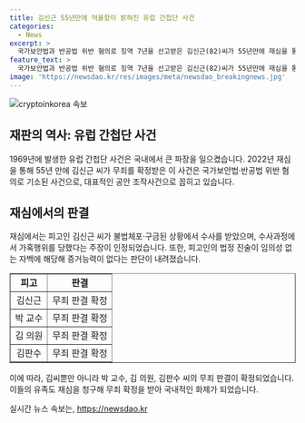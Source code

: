 ```yaml
---
title: 김신근 55년만에 억울함이 밝혀진 유럽 간첩단 사건
categories:
  - News
excerpt: >
  국가보안법과 반공법 위반 혐의로 징역 7년을 선고받은 김신근(82)씨가 55년만에 재심을 통해 무죄를 확정받았다. 대법원은 가혹행위에 자백하도록 강요받은 것으로 봐 무죄를 선고했다. 유족들도 무죄를 확정받은 사건에 대해 재심을 청구하여 성공했으며, 과거 동료들 역시 무죄를 확정받았다.
feature_text: >
  국가보안법과 반공법 위반 혐의로 징역 7년을 선고받은 김신근(82)씨가 55년만에 재심을 통해 무죄를 확정받았다. 대법원은 가혹행위에 자백하도록 강요받은 것으로 봐 무죄를 선고했다. 유족들도 무죄를 확정받은 사건에 대해 재심을 청구하여 성공했으며, 과거 동료들 역시 무죄를 확정받았다.
image: 'https://newsdao.kr/res/images/meta/newsdao_breakingnews.jpg'
---
```


<p><img src="https://newsdao.kr/res/images/meta/newsdao_breakingnews.jpg" alt="cryptoinkorea 속보" /></p>

<h2 data-ke-size="size26">재판의 역사: 유럽 간첩단 사건</h2>

<p data-ke-size="size16">1969년에 발생한 유럽 간첩단 사건은 국내에서 큰 파장을 일으켰습니다. 2022년 재심을 통해 55년 만에 김신근 씨가 무죄를 확정받은 이 사건은 국가보안법·반공법 위반 혐의로 기소된 사건으로, 대표적인 공안 조작사건으로 꼽히고 있습니다.</p>

<h2 data-ke-size="size26">재심에서의 판결</h2>

<p data-ke-size="size16">재심에서는 피고인 김신근 씨가 불법체포·구금된 상황에서 수사를 받았으며, 수사과정에서 가혹행위를 당했다는 주장이 인정되었습니다. 또한, 피고인의 법정 진술이 임의성 없는 자백에 해당해 증거능력이 없다는 판단이 내려졌습니다.</p>

<table style="width: 100%;" border="1">
<tbody>
<tr>
<td style="text-align: center; height: 17px;"><b>피고</b></td>
<td style="text-align: center; height: 17px;"><b>판결</b></td>
</tr>
<tr>
<td style="text-align: center; height: 17px;">김신근</td>
<td style="text-align: center; height: 17px;">무죄 판결 확정</td>
</tr>
<tr>
<td style="text-align: center; height: 17px;">박 교수</td>
<td style="text-align: center; height: 17px;">무죄 판결 확정</td>
</tr>
<tr>
<td style="text-align: center; height: 17px;">김 의원</td>
<td style="text-align: center; height: 17px;">무죄 판결 확정</td>
</tr>
<tr>
<td style="text-align: center; height: 17px;">김판수</td>
<td style="text-align: center; height: 17px;">무죄 판결 확정</td>
</tr>
</tbody>
</table>

<p data-ke-size="size16">이에 따라, 김씨뿐만 아니라 박 교수, 김 의원, 김판수 씨의 무죄 판결이 확정되었습니다. 이들의 유족도 재심을 청구해 무죄 확정을 받아 국내적인 화제가 되었습니다.</p>
실시간 뉴스 속보는, <a href="https://newsdao.kr" rel="dofollow">https://newsdao.kr</a>


